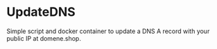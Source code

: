 # UpdateDNS
Simple script and docker container to update a DNS A record with your public IP at domene.shop.